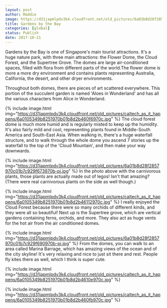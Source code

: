 ```yaml
---
layout: post
author: Maddie
image: https://d31japmlpdv3k4.cloudfront.net/old_pictures/6a01b8d28f2857970c01b7c929f63e970b-pi.jpg
title: Gardens by the Bay
categories: [global]
status: Publish
date: 2017-10-21
---
```


Gardens by the Bay is one of Singapore's main tourist attractions. It's a huge nature park, with three main attractions: the Flower Dome, the Cloud Forest, and the Supertree Grove. The domes are large air-conditioned spaces, filled with flora from different parts of the world.The flower dome is more a more dry environment and contains plants representing Australia, California, the desert, and other dryer environments.

Throughout both domes, there are pieces of art scattered everywhere. This portion of the succulent garden is named 'Aloes in Wonderland' and has all the various characters from Alice in Wonderland.


{% include image.html img="https://d31japmlpdv3k4.cloudfront.net/old_pictures/caltech_as_it_happens/6a0105349b8251970b01b8d2b460f6970c.jpg" %}
The cloud forest dome is much more humid and is regularly misted to keep up the humidity. It's also fairly mild and cool, representing plants found in Middle-South America and South-East Asia. When walking in, there's a huge waterfall structure, and to walk through the whole dome you ascend 7 stories up the waterfall to the top of the 'Cloud Mountain', and then make your way downwards.


{% include image.html img="https://d31japmlpdv3k4.cloudfront.net/old_pictures/6a01b8d28f2857970c01b7c929f673970b-pi.jpg" %}
In the photo above with the carnivorous plants, those plants are actually made out of legos! Isn't that amazing? (There were real carnivorous plants on the side as well though.)


{% include image.html img="https://d31japmlpdv3k4.cloudfront.net/old_pictures/caltech_as_it_happens/6a0105349b8251970b01b8d2b46112970c.jpg" %}
I really enjoyed the Cloud Forest because there were so many orchids of different kinds, and they were all so beautiful! Next up is the Supertree grove, which are vertical gardens containing ferns, orchids, and more. They also act as huge vents for the hot air from the air conditioned domes.


{% include image.html img="https://d31japmlpdv3k4.cloudfront.net/old_pictures/6a01b8d28f2857970c01b7c929f690970b-pi.jpg" %}
From the domes, you can walk to an area called Marina Barrage, which has amazing views of the ocean and of the city skyline! It's very relaxing and nice to just sit there and rest. People fly kites there as well, which I think is super cute.


{% include image.html img="https://d31japmlpdv3k4.cloudfront.net/old_pictures/caltech_as_it_happens/6a0105349b8251970b01b8d2b4610e970c.jpg" %}

{% include image.html img="https://d31japmlpdv3k4.cloudfront.net/old_pictures/caltech_as_it_happens/6a0105349b8251970b01b8d2b460fb970c.jpg" %}
